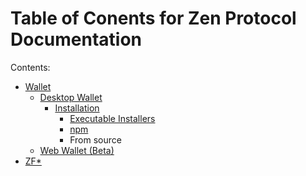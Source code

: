 # Table of Conents for Zen Protocol Documentation

Contents:

* [Wallet](root/wallet.html)
    * [Desktop Wallet](root/wallet/desktop-wallet.html)
        * [Installation](root/wallet/desktop/installation.html)
            * [Executable Installers](root/wallet/desktop/installation/installers.html)
            * [npm](root/wallet/desktop/installation/npm.html)
            * From source
    * [Web Wallet (Beta)](root/wallet/web-wallet.html)
* [ZF*](root/zfstar.html)
